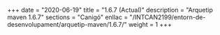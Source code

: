 +++
date        = "2020-06-19"
title       = "1.6.7 (Actual)"
description = "Arquetip maven 1.6.7"
sections    = "Canigó"
enllac		= "/INTCAN2199/entorn-de-desenvolupament/arquetip-maven/1.6.7/"
weight		= 1
+++
